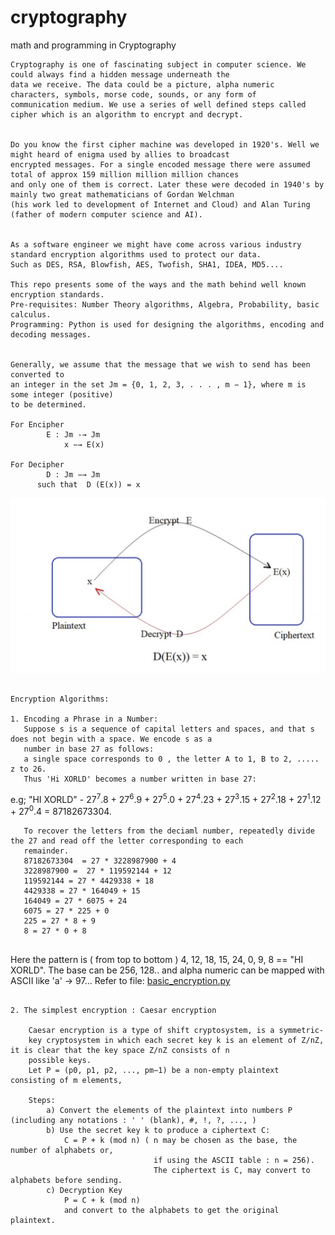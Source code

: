 # cryptography
math and programming in Cryptography 
```text
Cryptography is one of fascinating subject in computer science. We could always find a hidden message underneath the 
data we receive. The data could be a picture, alpha numeric characters, symbols, morse code, sounds, or any form of 
communication medium. We use a series of well defined steps called cipher which is an algorithm to encrypt and decrypt.


Do you know the first cipher machine was developed in 1920's. Well we might heard of enigma used by allies to broadcast 
encrypted messages. For a single encoded message there were assumed total of approx 159 million million million chances 
and only one of them is correct. Later these were decoded in 1940's by mainly two great mathematicians of Gordan Welchman 
(his work led to development of Internet and Cloud) and Alan Turing (father of modern computer science and AI).
 

As a software engineer we might have come across various industry standard encryption algorithms used to protect our data.
Such as DES, RSA, Blowfish, AES, Twofish, SHA1, IDEA, MD5.... 

This repo presents some of the ways and the math behind well known encryption standards. 
Pre-requisites: Number Theory algorithms, Algebra, Probability, basic calculus. 
Programming: Python is used for designing the algorithms, encoding and decoding messages. 


Generally, we assume that the message that we wish to send has been converted to
an integer in the set Jm = {0, 1, 2, 3, . . . , m − 1}, where m is some integer (positive)
to be determined. 

For Encipher  
        E : Jm -→ Jm  
            x −→ E(x)  

For Decipher 
        D : Jm −→ Jm  
      such that  D (E(x)) = x 
```

   ![](images/io.png)   

```text

Encryption Algorithms:

1. Encoding a Phrase in a Number:
   Suppose s is a sequence of capital letters and spaces, and that s does not begin with a space. We encode s as a 
   number in base 27 as follows:
   a single space corresponds to 0 , the letter A to 1, B to 2, ..... z to 26.
   Thus 'Hi XORLD' becomes a number written in base 27:
```
e.g;
   "HI XORLD" - 27<sup>7</sup>.8 + 27<sup>6</sup>.9 + 27<sup>5</sup>.0 + 27<sup>4</sup>.23 + 27<sup>3</sup>.15 + 
                27<sup>2</sup>.18 + 27<sup>1</sup>.12 + 27<sup>0</sup>.4  = 87182673304. <br/>

```text   
   To recover the letters from the deciaml number, repeatedly divide the 27 and read off the letter corresponding to each 
   remainder.
   87182673304  = 27 * 3228987900 + 4
   3228987900 =  27 * 119592144 + 12 
   119592144 = 27 * 4429338 + 18     
   4429338 = 27 * 164049 + 15        
   164049 = 27 * 6075 + 24           
   6075 = 27 * 225 + 0               
   225 = 27 * 8 + 9                  
   8 = 27 * 0 + 8                    
   
```   
   Here the pattern is ( from top to bottom ) 4, 12, 18, 15, 24, 0, 9, 8 == "HI XORLD". 
   The base can be 256, 128.. and alpha numeric can be mapped with ASCII like 'a' -> 97...
   Refer to file: [basic_encryption.py](basic_encryption.py) 

```text

2. The simplest encryption : Caesar encryption

    Caesar encryption is a type of shift cryptosystem, is a symmetric-
    key cryptosystem in which each secret key k is an element of Z/nZ, it is clear that the key space Z/nZ consists of n 
    possible keys.
    Let P = (p0, p1, p2, ..., pm−1) be a non-empty plaintext consisting of m elements, 
    
    Steps:
        a) Convert the elements of the plaintext into numbers P (including any notations : ' ' (blank), #, !, ?, ..., )
        b) Use the secret key k to produce a ciphertext C:
            C = P + k (mod n) ( n may be chosen as the base, the number of alphabets or, 
                                if using the ASCII table : n = 256).
                                The ciphertext is C, may convert to alphabets before sending.
        c) Decryption Key
            P = C + k (mod n)
            and convert to the alphabets to get the original plaintext.
        
```
